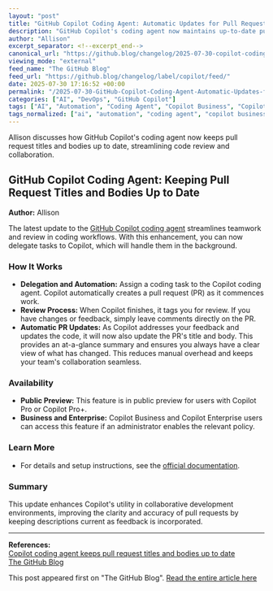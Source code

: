 ```yaml
---
layout: "post"
title: "GitHub Copilot Coding Agent: Automatic Updates for Pull Request Titles and Descriptions"
description: "GitHub Copilot's coding agent now maintains up-to-date pull request titles and bodies as it works on delegated tasks. Users can review changes, provide feedback, and rely on improved tracking of pull request progress through automated updates. This feature is available in public preview."
author: "Allison"
excerpt_separator: <!--excerpt_end-->
canonical_url: "https://github.blog/changelog/2025-07-30-copilot-coding-agent-keeps-pull-request-titles-and-bodies-up-to-date"
viewing_mode: "external"
feed_name: "The GitHub Blog"
feed_url: "https://github.blog/changelog/label/copilot/feed/"
date: 2025-07-30 17:16:52 +00:00
permalink: "/2025-07-30-GitHub-Copilot-Coding-Agent-Automatic-Updates-for-Pull-Request-Titles-and-Descriptions.html"
categories: ["AI", "DevOps", "GitHub Copilot"]
tags: ["AI", "Automation", "Coding Agent", "Copilot Business", "Copilot Enterprise", "Copilot Pro", "DevOps", "DevOps Workflow", "Feature Update", "GitHub Copilot", "News", "Pro Code Review", "Pull Requests"]
tags_normalized: ["ai", "automation", "coding agent", "copilot business", "copilot enterprise", "copilot pro", "devops", "devops workflow", "feature update", "github copilot", "news", "pro code review", "pull requests"]
---
```


Allison discusses how GitHub Copilot's coding agent now keeps pull request titles and bodies up to date, streamlining code review and collaboration.<!--excerpt_end-->

## GitHub Copilot Coding Agent: Keeping Pull Request Titles and Bodies Up to Date

**Author:** Allison

The latest update to the [GitHub Copilot coding agent](https://docs.github.com/enterprise-cloud@latest/copilot/how-tos/agents/copilot-coding-agent) streamlines teamwork and review in coding workflows. With this enhancement, you can now delegate tasks to Copilot, which will handle them in the background.

### How It Works

- **Delegation and Automation:** Assign a coding task to the Copilot coding agent. Copilot automatically creates a pull request (PR) as it commences work.
- **Review Process:** When Copilot finishes, it tags you for review. If you have changes or feedback, simply leave comments directly on the PR.
- **Automatic PR Updates:** As Copilot addresses your feedback and updates the code, it will now also update the PR's title and body. This provides an at-a-glance summary and ensures you always have a clear view of what has changed. This reduces manual overhead and keeps your team's collaboration seamless.

### Availability

- **Public Preview:** This feature is in public preview for users with Copilot Pro or Copilot Pro+.
- **Business and Enterprise:** Copilot Business and Copilot Enterprise users can access this feature if an administrator enables the relevant policy.

### Learn More

- For details and setup instructions, see the [official documentation](https://docs.github.com/enterprise-cloud@latest/copilot/how-tos/agents/copilot-coding-agent).

### Summary

This update enhances Copilot's utility in collaborative development environments, improving the clarity and accuracy of pull requests by keeping descriptions current as feedback is incorporated.

---

**References:**  
[Copilot coding agent keeps pull request titles and bodies up to date](https://github.blog/changelog/2025-07-30-copilot-coding-agent-keeps-pull-request-titles-and-bodies-up-to-date)  
[The GitHub Blog](https://github.blog)

This post appeared first on "The GitHub Blog". [Read the entire article here](https://github.blog/changelog/2025-07-30-copilot-coding-agent-keeps-pull-request-titles-and-bodies-up-to-date)
